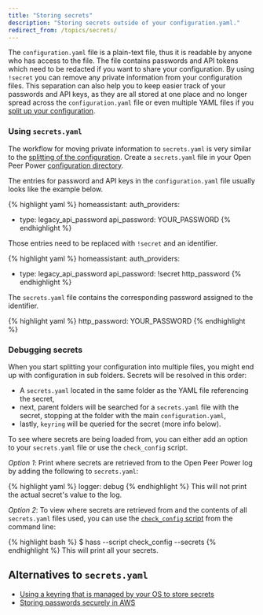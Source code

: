 ```yaml
---
title: "Storing secrets"
description: "Storing secrets outside of your configuration.yaml."
redirect_from: /topics/secrets/
---
```


The `configuration.yaml` file is a plain-text file, thus it is readable by anyone who has access to the file. The file contains passwords and API tokens which need to be redacted if you want to share your configuration. By using `!secret` you can remove any private information from your configuration files. This separation can also help you to keep easier track of your passwords and API keys, as they are all stored at one place and no longer spread across the `configuration.yaml` file or even multiple YAML files if you [split up your configuration](/docs/configuration/splitting_configuration/).

### Using `secrets.yaml`

The workflow for moving private information to `secrets.yaml` is very similar to the [splitting of the configuration](/docs/configuration/splitting_configuration/). Create a `secrets.yaml` file in your Open Peer Power [configuration directory](/docs/configuration/).

The entries for password and API keys in the `configuration.yaml` file usually looks like the example below.

{% highlight yaml %}
homeassistant:
  auth_providers:
   - type: legacy_api_password
     api_password: YOUR_PASSWORD
{% endhighlight %}

Those entries need to be replaced with `!secret` and an identifier.

{% highlight yaml %}
homeassistant:
  auth_providers:
   - type: legacy_api_password
     api_password: !secret http_password
{% endhighlight %}

The `secrets.yaml` file contains the corresponding password assigned to the identifier.

{% highlight yaml %}
http_password: YOUR_PASSWORD
{% endhighlight %}

### Debugging secrets

When you start splitting your configuration into multiple files, you might end up with configuration in sub folders. Secrets will be resolved in this order:

- A `secrets.yaml` located in the same folder as the YAML file referencing the secret,
- next, parent folders will be searched for a `secrets.yaml` file with the secret, stopping at the folder with the main `configuration.yaml`,
- lastly, `keyring` will be queried for the secret (more info below).

To see where secrets are being loaded from, you can either add an option to your `secrets.yaml` file or use the `check_config` script.

*Option 1*: Print where secrets are retrieved from to the Open Peer Power log by adding the following to `secrets.yaml`:

{% highlight yaml %}
logger: debug
{% endhighlight %}
This will not print the actual secret's value to the log.

*Option 2*: To view where secrets are retrieved from and the contents of all `secrets.yaml` files used, you can use the [`check_config` script](/docs/tools/check_config/) from the command line:

{% highlight bash %}
$ hass --script check_config --secrets
{% endhighlight %}
This will print all your secrets.

## Alternatives to `secrets.yaml`

- [Using a keyring that is managed by your OS to store secrets](/docs/tools/keyring/)
- [Storing passwords securely in AWS](/docs/tools/credstash/)

